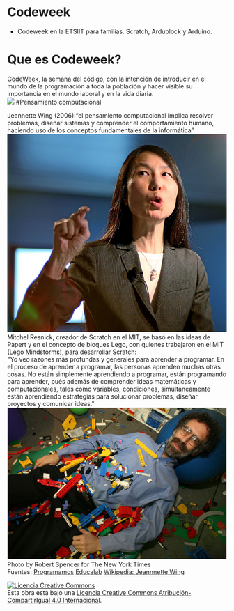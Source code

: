 # Codeweek

* Codeweek en la ETSIIT para familias. Scratch, Ardublock y Arduino.
  
# Que es Codeweek?
  
[CodeWeek](http://codeweek.eu/), la semana del código, con la intención de introducir en el mundo de la programación a toda la población y hacer visible su importancia en el mundo laboral y en la vida diaria.   
 ![](/img/Codeweek.jpg) 
#Pensamiento computacional  
  
Jeannette Wing (2006):“el pensamiento computacional implica resolver problemas, diseñar sistemas y comprender el comportamiento humano, haciendo uso de los conceptos fundamentales de la informática”  
![](/img/JeannetteWing.jpg)
Mitchel Resnick, creador de Scratch en el MIT, se basó en las ideas de Papert y en el concepto de bloques Lego, con quienes trabajaron en el MIT (Lego Mindstorms), para desarrollar Scratch:  
        "Yo veo razones más profundas y generales para aprender a programar. En el proceso de aprender a programar, las personas aprenden muchas otras cosas. No están simplemente aprendiendo a programar, están programando para aprender, pués además de comprender ideas matemáticas y computacionales, tales como variables, condiciones, simultáneamente están aprendiendo estrategias para solucionar problemas, diseñar proyectos y comunicar ideas."  
![](/img/MitchelResnick.jpg)
Photo by Robert Spencer for The New York Times  
Fuentes:
[Programamos](http://programamos.es/que-es-el-pensamiento-computacional/)
[Educalab](http://formacion.educalab.es/pluginfile.php/9364/mod_imscp/content/2/pensamiento_computacional_y_scratch.html) 
[Wikipedia: Jeannnette Wing](https://en.wikipedia.org/wiki/Jeannette_Wing#/media/File:Jeannette_Wing,_Davos_2013.jpg)  

  
<a rel="license" href="http://creativecommons.org/licenses/by-sa/4.0/"><img alt="Licencia Creative Commons" style="border-width:0" src="https://i.creativecommons.org/l/by-sa/4.0/88x31.png" /></a><br />Esta obra está bajo una <a rel="license" href="http://creativecommons.org/licenses/by-sa/4.0/">Licencia Creative Commons Atribución-CompartirIgual 4.0 Internacional</a>.
